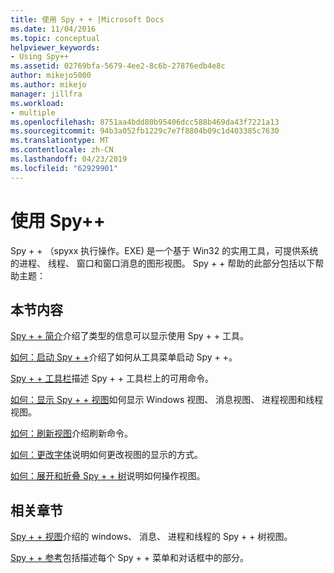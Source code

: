 ```yaml
---
title: 使用 Spy + + |Microsoft Docs
ms.date: 11/04/2016
ms.topic: conceptual
helpviewer_keywords:
- Using Spy++
ms.assetid: 02769bfa-5679-4ee2-8c6b-27876edb4e8c
author: mikejo5000
ms.author: mikejo
manager: jillfra
ms.workload:
- multiple
ms.openlocfilehash: 8751aa4bdd80b95406dcc588b469da43f7221a13
ms.sourcegitcommit: 94b3a052fb1229c7e7f8804b09c1d403385c7630
ms.translationtype: MT
ms.contentlocale: zh-CN
ms.lasthandoff: 04/23/2019
ms.locfileid: "62929901"
---
```

# <a name="using-spy"></a>使用 Spy++
Spy + + （spyxx 执行操作。EXE) 是一个基于 Win32 的实用工具，可提供系统的进程、 线程、 窗口和窗口消息的图形视图。 Spy + + 帮助的此部分包括以下帮助主题：

## <a name="in-this-section"></a>本节内容
 [Spy + + 简介](../debugger/introducing-spy-increment.md)介绍了类型的信息可以显示使用 Spy + + 工具。

 [如何：启动 Spy + +](../debugger/how-to-start-spy-increment.md)介绍了如何从工具菜单启动 Spy + +。

 [Spy + + 工具栏](../debugger/spy-increment-toolbar.md)描述 Spy + + 工具栏上的可用命令。

 [如何：显示 Spy + + 视图](../debugger/how-to-display-spy-increment-views.md)如何显示 Windows 视图、 消息视图、 进程视图和线程视图。

 [如何：刷新视图](../debugger/how-to-refresh-the-view.md)介绍刷新命令。

 [如何：更改字体](../debugger/how-to-change-fonts.md)说明如何更改视图的显示的方式。

 [如何：展开和折叠 Spy + + 树](../debugger/how-to-expand-and-collapse-spy-increment-trees.md)说明如何操作视图。

## <a name="related-sections"></a>相关章节
 [Spy + + 视图](../debugger/spy-increment-views.md)介绍的 windows、 消息、 进程和线程的 Spy + + 树视图。

 [Spy + + 参考](../debugger/spy-increment-reference.md)包括描述每个 Spy + + 菜单和对话框中的部分。